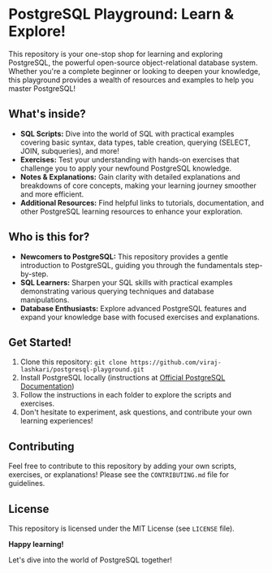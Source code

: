 # PostgreSQL Playground: Learn & Explore!

This repository is your one-stop shop for learning and exploring PostgreSQL, the powerful open-source object-relational database system. Whether you're a complete beginner or looking to deepen your knowledge, this playground provides a wealth of resources and examples to help you master PostgreSQL!

## What's inside?

- **SQL Scripts:** Dive into the world of SQL with practical examples covering basic syntax, data types, table creation, querying (SELECT, JOIN, subqueries), and more!
- **Exercises:** Test your understanding with hands-on exercises that challenge you to apply your newfound PostgreSQL knowledge.
- **Notes & Explanations:** Gain clarity with detailed explanations and breakdowns of core concepts, making your learning journey smoother and more efficient.
- **Additional Resources:** Find helpful links to tutorials, documentation, and other PostgreSQL learning resources to enhance your exploration.

## Who is this for?

- **Newcomers to PostgreSQL:** This repository provides a gentle introduction to PostgreSQL, guiding you through the fundamentals step-by-step.
- **SQL Learners:** Sharpen your SQL skills with practical examples demonstrating various querying techniques and database manipulations.
- **Database Enthusiasts:** Explore advanced PostgreSQL features and expand your knowledge base with focused exercises and explanations.

## Get Started!

1.  Clone this repository: `git clone https://github.com/viraj-lashkari/postgresql-playground.git`
2.  Install PostgreSQL locally (instructions at [Official PostgreSQL Documentation](https://www.postgresql.org/docs/))
3.  Follow the instructions in each folder to explore the scripts and exercises.
4.  Don't hesitate to experiment, ask questions, and contribute your own learning experiences!

## Contributing

Feel free to contribute to this repository by adding your own scripts, exercises, or explanations! Please see the `CONTRIBUTING.md` file for guidelines.

## License

This repository is licensed under the MIT License (see `LICENSE` file).

**Happy learning!**

Let's dive into the world of PostgreSQL together!
